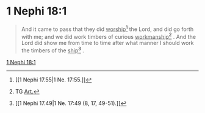# 1 Nephi 18:1

> And it came to pass that they did <u>worship</u>[^a] the Lord, and did go forth with me; and we did work timbers of curious <u>workmanship</u>[^b] . And the Lord did show me from time to time after what manner I should work the timbers of the <u>ship</u>[^c] .

[1 Nephi 18:1](https://www.churchofjesuschrist.org/study/scriptures/bofm/1-ne/18?lang=eng&id=p1#p1)


[^a]: [[1 Nephi 17.55|1 Ne. 17:55.]]
[^b]: TG [Art.](https://www.churchofjesuschrist.org/study/scriptures/tg/art?lang=eng)
[^c]: [[1 Nephi 17.49|1 Ne. 17:49 (8, 17, 49-51).]]
